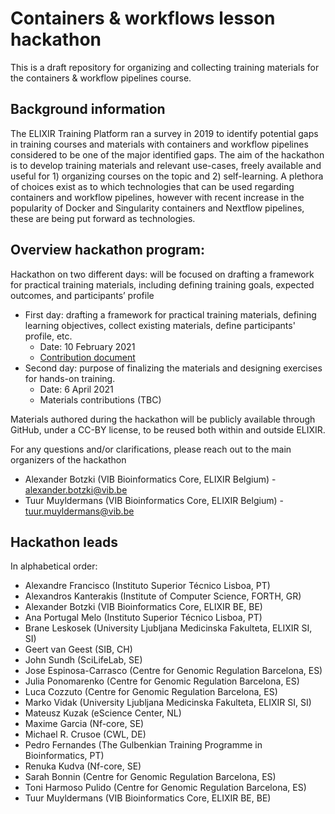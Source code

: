 # Containers & workflows lesson hackathon
This is a draft repository for organizing and collecting training materials for the containers &amp; workflow pipelines course. 

## Background information
The ELIXIR Training Platform ran a survey in 2019 to identify potential gaps in training courses and materials with containers and workflow pipelines considered to be one of the major identified gaps. The aim of the hackathon is to develop training materials and relevant use-cases, freely available and useful for 1) organizing courses on the topic and 2) self-learning. A plethora of choices exist as to which technologies that can be used regarding containers and workflow pipelines, however with recent increase in the popularity of Docker and Singularity containers and Nextflow pipelines, these are being put forward as technologies. 

## Overview hackathon program: 
Hackathon on two different days:
will be focused on drafting a framework for practical training materials, including defining training goals, expected outcomes, and participants’ profile
- First day: drafting a framework for practical training materials, defining learning objectives, collect existing materials, define participants' profile, etc. 
    - Date: 10 February 2021
    - [Contribution document](https://docs.google.com/document/d/1bRVBccvT_HTrBn-YOcH7JolTN72rtWV-/edit#)
- Second day: purpose of finalizing the materials and designing exercises for hands-on training. 
    - Date: 6 April 2021   
    - Materials contributions (TBC)

Materials authored during the hackathon will be publicly available through GitHub, under a CC-BY license, to be reused both within and outside ELIXIR.

For any questions and/or clarifications, please reach out to the main organizers of the hackathon 
- Alexander Botzki (VIB Bioinformatics Core, ELIXIR Belgium) - alexander.botzki@vib.be
- Tuur Muyldermans (VIB Bioinformatics Core, ELIXIR Belgium) - tuur.muyldermans@vib.be

## Hackathon leads 
In alphabetical order:
- Alexandre Francisco (Instituto Superior Técnico Lisboa, PT)
- Alexandros Kanterakis (Institute of Computer Science, FORTH, GR)
- Alexander Botzki (VIB Bioinformatics Core, ELIXIR BE, BE)
- Ana Portugal Melo (Instituto Superior Técnico Lisboa, PT)
- Brane Leskosek (University Ljubljana Medicinska Fakulteta, ELIXIR SI, SI)
- Geert van Geest (SIB, CH)
- John Sundh (SciLifeLab, SE)
- Jose Espinosa-Carrasco (Centre for Genomic Regulation Barcelona, ES)
- Julia Ponomarenko (Centre for Genomic Regulation Barcelona, ES)
- Luca Cozzuto (Centre for Genomic Regulation Barcelona, ES)
- Marko Vidak (University Ljubljana Medicinska Fakulteta, ELIXIR SI, SI)
- Mateusz Kuzak (eScience Center, NL)
- Maxime Garcia (Nf-core, SE)
- Michael R. Crusoe (CWL, DE)
- Pedro Fernandes (The Gulbenkian Training Programme in Bioinformatics, PT)
- Renuka Kudva (Nf-core, SE)
- Sarah Bonnin (Centre for Genomic Regulation Barcelona, ES)
- Toni Harmoso Pulido (Centre for Genomic Regulation Barcelona, ES)
- Tuur Muyldermans (VIB Bioinformatics Core, ELIXIR BE, BE)
